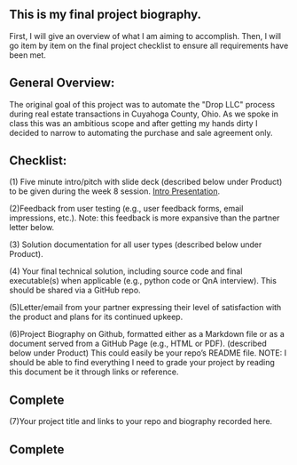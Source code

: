 ## This is my final project biography. 

First, I will give an overview of what I am aiming to accomplish. Then, I will go item by item on the final project checklist to ensure all requirements have been met. 

## General Overview:

The original goal of this project was to automate the "Drop LLC" process during real estate transactions in Cuyahoga County, Ohio. As we spoke in class this was an ambitious scope and after getting my hands dirty I decided to narrow to automating the purchase and sale agreement only. 

## Checklist:

(1) Five minute intro/pitch with slide deck (described below under Product) to be given during the week 8 session. 
[Intro Presentation](https://jcalabrese2.github.io/CTL_Final/CTL%20-%20Final%20Project.pdf).

(2)Feedback from user testing (e.g., user feedback forms, email impressions, etc.). Note: this feedback is more expansive than the partner letter below.


(3) Solution documentation for all user types (described below under Product).


(4) Your final technical solution, including source code and final executable(s) when applicable (e.g., python code or QnA interview). This should be shared via a GitHub repo. 


(5)Letter/email from your partner expressing their level of satisfaction with the product and plans for its continued upkeep. 


(6)Project Biography on Github, formatted either as a Markdown file or as a document served from a GitHub Page (e.g., HTML or PDF). (described below under Product) This could easily be your repo’s README file. NOTE: I should be able to find everything I need to grade your project by reading this document be it through links or reference. 
## Complete

(7)Your project title and links to your repo and biography recorded here. 
## Complete
